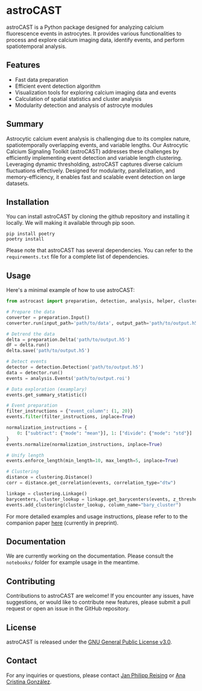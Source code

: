 # astroCAST

astroCAST is a Python package designed for analyzing calcium fluorescence events in astrocytes. It provides various functionalities to process and explore calcium imaging data, identify events, and perform spatiotemporal analysis.

## Features

- Fast data preparation
- Efficient event detection algorithm
- Visualization tools for exploring calcium imaging data and events
- Calculation of spatial statistics and cluster analysis
- Modularity detection and analysis of astrocyte modules

## Summary
Astrocytic calcium event analysis is challenging due to its complex nature, spatiotemporally overlapping events, and variable lengths. Our Astrocytic Calcium Signaling Toolkit (astroCAST) addresses these challenges by efficiently implementing event detection and variable length clustering. Leveraging dynamic thresholding, astroCAST captures diverse calcium fluctuations effectively. Designed for modularity, parallelization, and memory-efficiency, it enables fast and scalable event detection on large datasets.

## Installation
[//]: # (You can install astroCAST using pip: ```shell pip install astrocast ```)

You can install astroCAST by cloning the github repository and installing it locally. We will making it available through pip soon.
```shell
pip install poetry
poetry install
```

Please note that astroCAST has several dependencies. You can refer to the `requirements.txt` file for a complete list of dependencies.

## Usage

Here's a minimal example of how to use astroCAST:

```python
from astrocast import preparation, detection, analysis, helper, clustering

# Prepare the data
converter = preparation.Input()
converter.run(input_path='path/to/data', output_path='path/to/output.h5')

# Detrend the data
delta = preparation.Delta('path/to/output.h5')
dF = delta.run()
delta.save('path/to/output.h5')

# Detect events
detector = detection.Detection('path/to/output.h5')
data = detector.run()
events = analysis.Events('path/to/output.roi')

# Data exploration (examplary)
events.get_summary_statistic()

# Event preparation
filter_instructions = {"event_column": (1, 20)}
events.filter(filter_instructions, inplace=True)

normalization_instructions = {
    0: ["subtract": {"mode": "mean"}], 1: ["divide": {"mode": "std"}]
}
events.normalize(normalization_instructions, inplace=True)

# Unify length
events.enforce_length(min_length=10, max_length=5, inplace=True)

# Clustering
distance = clustering.Distance()
corr = distance.get_correlation(events, correlation_type="dtw")

linkage = clustering.Linkage()
barycenters, cluster_lookup = linkage.get_barycenters(events, z_threshold=2, distance_matrix=corr)
events.add_clustering(cluster_lookup, column_name="bary_cluster")
```

For more detailed examples and usage instructions, please refer to to the companion paper [here](https://papers.ssrn.com/sol3/papers.cfm?abstract_id=4491483) (currently in preprint).

## Documentation

[//]: # (The documentation for astroCAST can be found here.)
We are currently working on the documentation. Please consult the `notebooks/` folder for example usage in the meantime.

## Contributing

Contributions to astroCAST are welcome! If you encounter any issues, have suggestions, or would like to contribute new features, please submit a pull request or open an issue in the GitHub repository.

## License

astroCAST is released under the [GNU General Public License v3.0](https://www.gnu.org/licenses/gpl-3.0.en.html).

## Contact

For any inquiries or questions, please contact [Jan Philipp Reising](mailto:jan.reising@ki.se) or [Ana Cristina González](mailto:ana.cristina.gonzalez.sanchez@ki.se).
